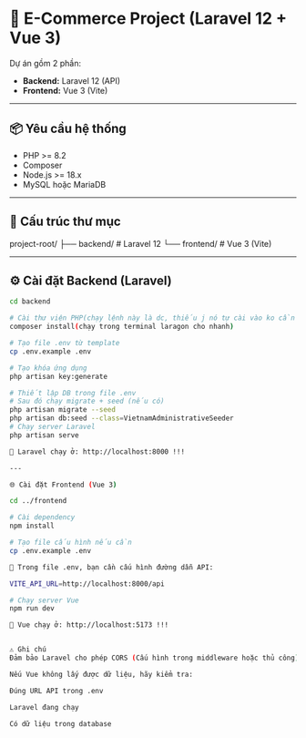 # 🚀 E-Commerce Project (Laravel 12 + Vue 3)

Dự án gồm 2 phần:
- **Backend:** Laravel 12 (API)
- **Frontend:** Vue 3 (Vite)

---

## 📦 Yêu cầu hệ thống

- PHP >= 8.2
- Composer
- Node.js >= 18.x
- MySQL hoặc MariaDB

---

## 📁 Cấu trúc thư mục

project-root/
├── backend/ # Laravel 12
└── frontend/ # Vue 3 (Vite)

---


## ⚙️ Cài đặt Backend (Laravel)

```bash
cd backend

# Cài thư viện PHP(chạy lệnh này là dc, thiếu j nó tự cài vào ko cần chạy lệnh cài sanctum hôm trước nữa)
composer install(chạy trong terminal laragon cho nhanh)

# Tạo file .env từ template
cp .env.example .env

# Tạo khóa ứng dụng
php artisan key:generate

# Thiết lập DB trong file .env
# Sau đó chạy migrate + seed (nếu có)
php artisan migrate --seed
php artisan db:seed --class=VietnamAdministrativeSeeder
# Chạy server Laravel
php artisan serve

📌 Laravel chạy ở: http://localhost:8000 !!!

---

🌐 Cài đặt Frontend (Vue 3)

cd ../frontend

# Cài dependency
npm install

# Tạo file cấu hình nếu cần
cp .env.example .env

🔧 Trong file .env, bạn cần cấu hình đường dẫn API:

VITE_API_URL=http://localhost:8000/api

# Chạy server Vue 
npm run dev

📌 Vue chạy ở: http://localhost:5173 !!!


⚠️ Ghi chú
Đảm bảo Laravel cho phép CORS (Cấu hình trong middleware hoặc thủ công).

Nếu Vue không lấy được dữ liệu, hãy kiểm tra:

Đúng URL API trong .env

Laravel đang chạy

Có dữ liệu trong database


